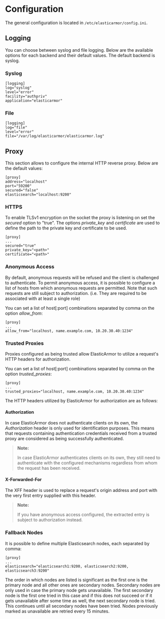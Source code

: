 # <a id="configuration"></a> Configuration

The general configuration is located in `/etc/elasticarmor/config.ini`.

## <a id="configuration-logging"></a> Logging

You can choose between syslog and file logging. Below are the available options
for each backend and their default values. The default backend is syslog.

### <a id="configuration-logging-syslog"></a> Syslog

    [logging]
    log="syslog"
    level="error"
    facility="authpriv"
    application="elasticarmor"

### <a id="configuration-logging-file"></a> File

    [logging]
    log="file"
    level="error"
    file="/var/log/elasticarmor/elasticarmor.log"

## <a id="configuration-proxy"></a> Proxy

This section allows to configure the internal HTTP reverse proxy. Below are the default values:

    [proxy]
    address="localhost"
    port="59200"
    secured="false"
    elasticsearch="localhost:9200"

### <a id="configuration-proxy-https"></a> HTTPS

To enable TLSv1 encryption on the socket the proxy is listening on set the *secured* option to "true". The options
*private_key* and *certificate* are used to define the path to the private key and certificate to be used.

    [proxy]
    ...
    secured="true"
    private_key="<path>"
    certificate="<path>"

### <a id="configuration-proxy-anonymous-access"></a> Anonymous Access

By default, anonymous requests will be refused and the client is challenged to authenticate. To permit anonymous
access, it is possible to configure a list of hosts from which anonymous requests are permitted. Note that such
requests are still subject to authorization. (i.e. They are required to be associated with at least a single role)

You can set a list of host[:port] combinations separated by comma on the option *allow_from*:

    [proxy]
    ...
    allow_from="localhost, name.example.com, 10.20.30.40:1234"

### <a id="configuration-proxy-trusted-proxies"></a> Trusted Proxies

Proxies configured as being trusted allow ElasticArmor to utilize a request's HTTP headers for authorization.

You can set a list of host[:port] combinations separated by comma on the option *trusted_proxies*:

    [proxy]
    ...
    trusted_proxies="localhost, name.example.com, 10.20.30.40:1234"

The HTTP headers utilized by ElasticArmor for authorization are as follows:

#### <a id="configuration-proxy-trusted-proxies-authorization"></a> Authorization

In case ElasticArmor does not authenticate clients on its own, the *Authorization* header is only used for
identification purposes. This means that requests containing authentication credentials received from a
trusted proxy are considered as being successfully authenticated.

> **Note:**
>
> In case ElasticArmor authenticates clients on its own, they still need to authenticate with the configured
> mechanisms regardless from whom the request has been received.

#### <a id="configuration-proxy-trusted-proxies-x-forwarded-for"></a> X-Forwarded-For

The XFF header is used to replace a request's origin address and port with the very first entry supplied with
this header.

> **Note:**
>
> If you have anonymous access configured, the extracted entry is subject to authorization instead.

### <a id="configuration-proxy-fallback-nodes"></a> Fallback Nodes

It is possible to define multiple Elasticsearch nodes, each separated by comma:

    [proxy]
    ...
    elasticsearch="elasticsearch1:9200, elasticsearch2:9200, elasticsearch3:9200"

The order in which nodes are listed is significant as the first one is the primary node and all other ones are
secondary nodes. Secondary nodes are only used in case the primary node gets unavailable. The first secondary
node is the first one tried in this case and if this does not succeed or if it gets unavailable after some time
as well, the next secondary node is tried. This continues until all secondary nodes have been tried. Nodes
previously marked as unavailable are retried every 15 minutes.
